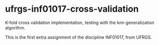 # ufrgs-inf01017-cross-validation
K-fold cross validation implementation, testing with the knn generalization algorithm.

This is the first extra assignment of the discipline INF01017, from UFRGS.
